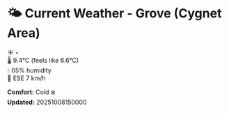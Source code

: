 # 🌤️ Current Weather - Grove (Cygnet Area)

☀️ **-**  
🌡️ 9.4°C (feels like 6.6°C)  
💧 65% humidity  
💨 ESE 7 km/h  

**Comfort:** Cold ❄️  
**Updated:** 20251008150000
